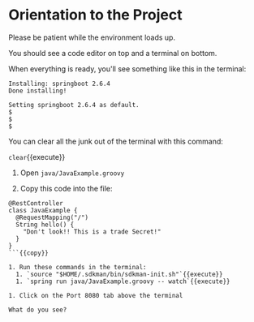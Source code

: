 # Orientation to the Project

Please be patient while the environment loads up. 

You should see a code editor on top and a terminal on bottom.

When everything is ready, you'll see something like this in the terminal:

```
Installing: springboot 2.6.4
Done installing!

Setting springboot 2.6.4 as default.
$ 
$ 
$ 
```

You can clear all the junk out of the terminal with this command:

`clear`{{execute}}

1. Open `java/JavaExample.groovy`

1. Copy this code into the file:

```
@RestController
class JavaExample {
  @RequestMapping("/")
  String hello() {
    "Don't look!! This is a trade Secret!"
  }
}
```{{copy}}

1. Run these commands in the terminal: 
  1. `source "$HOME/.sdkman/bin/sdkman-init.sh"`{{execute}}
  1. `spring run java/JavaExample.groovy -- watch`{{execute}}

1. Click on the Port 8080 tab above the terminal

What do you see?
